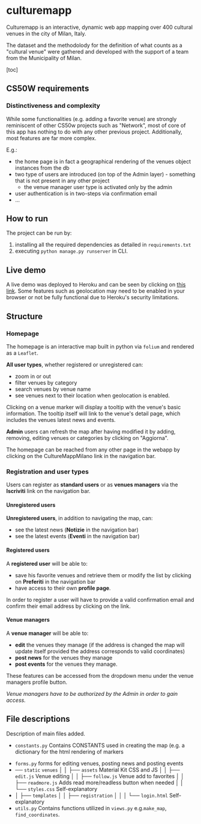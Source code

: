 # culturemapp
Culturemapp is an interactive, dynamic web app mapping over 400 cultural venues in the city of Milan, Italy. 

The dataset and the methodolody for the definition of what counts as a "cultural venue" were gathered and developed with the support of a team from the Municipality of Milan. 

[toc]

## CS50W requirements

### Distinctiveness and complexity

While some functionalities (e.g. adding a favorite venue) are strongly reminiscent of other CS50w projects such as "Network", most of core of this app has nothing to do with any other previous project. Additionally, most features are far more complex. 

E.g.: 

* the home page is in fact a geographical rendering of the venues object instances from the db
* two type of users are introduced (on top of the Admin layer) - something that is not present in any other project
  * the venue manager user type is activated only by the admin
* user authentication is in two-steps via confirmation email
* ...

## How to run

The project can be run by:

1. installing all the required dependencies as detailed in `requirements.txt`
2. executing `python manage.py runserver` in CLI.

## Live demo

A live demo was deployed to Heroku and can be seen by clicking on [this link](https://culturemapp.herokuapp.com). Some features such as geolocation may need to be enabled in your browser or not be fully functional due to Heroku's security limitations.

## Structure

### Homepage

The homepage is an interactive map built in python via `folium` and rendered as a `Leaflet`. 

**All user types**, whether registered or unregistered can: 

* zoom in or out 
* filter venues by category
* search venues by venue name
* see venues next to their location when geolocation is enabled.

Clicking on a venue marker will display a tooltip with the venue's basic information. The tooltip itself will link to the venue's detail page, which includes the venues latest news and events.

**Admin** users can refresh the map after having modified it by adding, removing, editing venues or categories by clicking on "Aggiorna".

The homepage can be reached from any other page in the webapp by clicking on the CultureMappMilano link in the navigation bar.

### Registration and user types

Users can register as **standard users** or as **venues managers** via the **Iscriviti** link on the navigation bar. 

#### Unregistered users

**Unregistered users**, in addition to navigating the map, can:

* see the latest news (**Notizie** in the navigation bar)
* see the latest events (**Eventi** in the navigation bar)

#### Registered users

A **registered user** will be able to:

* save his favorite venues and retrieve them or modify the list by clicking on **Preferiti** in the navigation bar
* have access to their own **profile page**.

In order to register a user will have to provide a valid confirmation email and confirm their email address by clicking on the link. 

#### Venue managers

A **venue manager** will be able to: 

* **edit** the venues they manage (if the address is changed the map will update itself provided the address corresponds to valid coordinates)
* **post news** for the venues they manage
* **post events** for the venues they manage.

These features can be accessed from the dropdown menu under the venue managers profile button.

*Venue managers have to be authorized by the Admin in order to gain access.*

## File descriptions

Description of main files added.

- `constants.py` Contains CONSTANTS used in creating the map (e.g. a dictionary for the html rendering of markers

* `forms.py` forms for editing venues, posting news and posting events 
* ── `static`
  `venues`
  │   │       ├── `assets` Material Kit CSS and JS 
  │   │       ├── `edit.js` Venue editing
  │   │       ├── `follow.js` Venue add to favorites
  │   │       ├── `readmore.js` Adds read more/readless button when needed
  │   │       └── `styles.css` Self-explanatory
* │   ├── `templates`
  │   │   ├── `registration`
  │   │   │   └── `login.html` Self-explanatory
* `utils.py` Contains functions utilized in `views.py` e.g.`make_map`, `find_coordinates`.
  